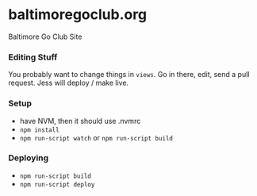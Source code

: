 # baltimoregoclub.org

Baltimore Go Club Site

### Editing Stuff

You probably want to change things in `views`. Go in there, edit, send a pull request. Jess will deploy / make live.

### Setup

- have NVM, then it should use .nvmrc
- `npm install`
- `npm run-script watch` or `npm run-script build`


### Deploying

- `npm run-script build`
- `npm run-script deploy`
